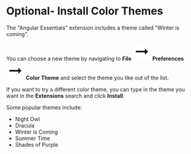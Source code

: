 # Optional- Install Color Themes

The "Angular Essentials" extension includes a theme called "Winter is coming". 

You can choose a new theme by navigating to **File** ![](../.gitbook/assets/arrow-right.svg) **Preferences** ![](../.gitbook/assets/arrow-right.svg) **Color Theme** and select the theme you like out of the list.

If you want to try a different color theme, you can type in the theme you want in the **Extensions** search and click **Install**. 

Some popular themes include: 

* Night Owl
* Dracula
* Winter is Coming
* Summer Time
* Shades of Purple